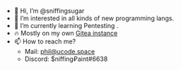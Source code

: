 - 👋 Hi, I’m @sniffingsugar
- 👀 I’m interested in all kinds of new programming langs.
- 🌱 I’m currently learning Pentesting .
- 🔥 Mostly on my own [Gitea instance](https://git.hackmi.ch/Phil)
- 📫 How to reach me?
  - Mail: [phil@ucode.space](mailto://phil@ucode.space)
  - Discord: $niffing₽aint#6638
